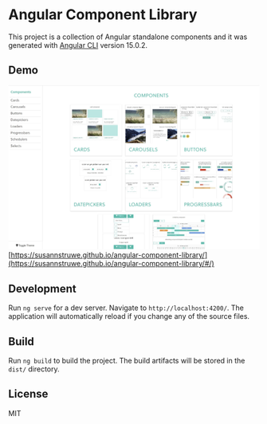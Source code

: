 # Angular Component Library

This project is a collection of Angular standalone components and it was generated with [Angular CLI](https://github.com/angular/angular-cli) version 15.0.2.

## Demo 
![](./src/assets/overview.JPG)
[https://susannstruwe.github.io/angular-component-library/](https://susannstruwe.github.io/angular-component-library/#/)


## Development

Run `ng serve` for a dev server. Navigate to `http://localhost:4200/`. The application will automatically reload if you change any of the source files.

## Build

Run `ng build` to build the project. The build artifacts will be stored in the `dist/` directory.


## License 
MIT